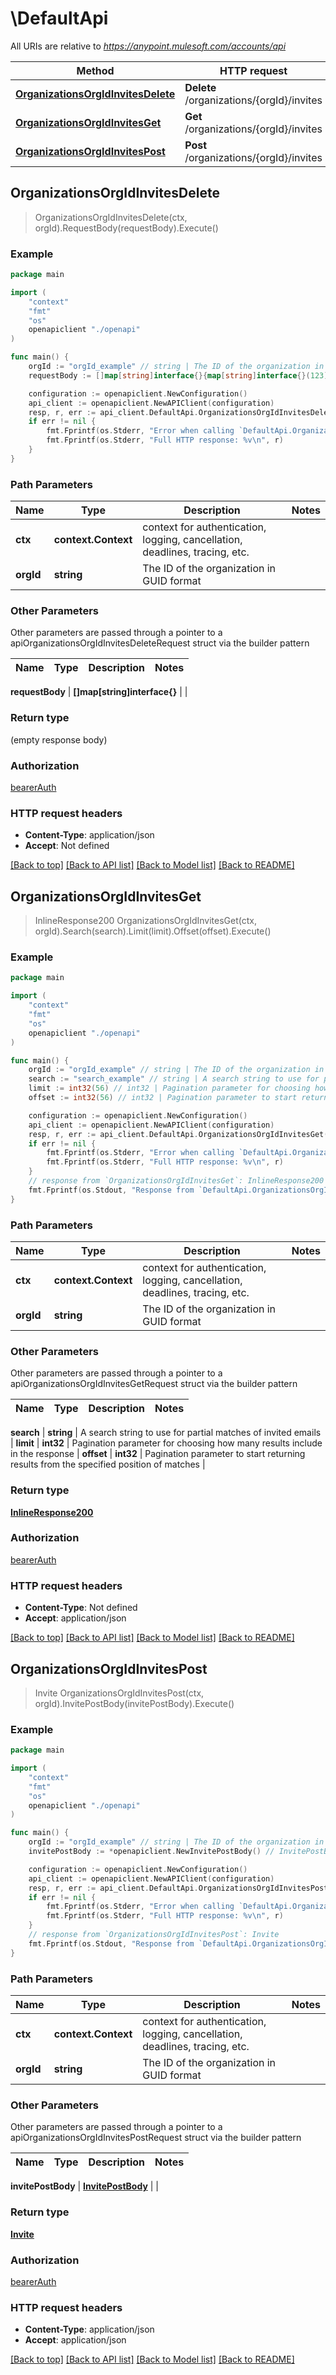 # \DefaultApi

All URIs are relative to *https://anypoint.mulesoft.com/accounts/api*

Method | HTTP request | Description
------------- | ------------- | -------------
[**OrganizationsOrgIdInvitesDelete**](DefaultApi.md#OrganizationsOrgIdInvitesDelete) | **Delete** /organizations/{orgId}/invites | 
[**OrganizationsOrgIdInvitesGet**](DefaultApi.md#OrganizationsOrgIdInvitesGet) | **Get** /organizations/{orgId}/invites | 
[**OrganizationsOrgIdInvitesPost**](DefaultApi.md#OrganizationsOrgIdInvitesPost) | **Post** /organizations/{orgId}/invites | 



## OrganizationsOrgIdInvitesDelete

> OrganizationsOrgIdInvitesDelete(ctx, orgId).RequestBody(requestBody).Execute()





### Example

```go
package main

import (
    "context"
    "fmt"
    "os"
    openapiclient "./openapi"
)

func main() {
    orgId := "orgId_example" // string | The ID of the organization in GUID format
    requestBody := []map[string]interface{}{map[string]interface{}(123)} // []map[string]interface{} |  (optional)

    configuration := openapiclient.NewConfiguration()
    api_client := openapiclient.NewAPIClient(configuration)
    resp, r, err := api_client.DefaultApi.OrganizationsOrgIdInvitesDelete(context.Background(), orgId).RequestBody(requestBody).Execute()
    if err != nil {
        fmt.Fprintf(os.Stderr, "Error when calling `DefaultApi.OrganizationsOrgIdInvitesDelete``: %v\n", err)
        fmt.Fprintf(os.Stderr, "Full HTTP response: %v\n", r)
    }
}
```

### Path Parameters


Name | Type | Description  | Notes
------------- | ------------- | ------------- | -------------
**ctx** | **context.Context** | context for authentication, logging, cancellation, deadlines, tracing, etc.
**orgId** | **string** | The ID of the organization in GUID format | 

### Other Parameters

Other parameters are passed through a pointer to a apiOrganizationsOrgIdInvitesDeleteRequest struct via the builder pattern


Name | Type | Description  | Notes
------------- | ------------- | ------------- | -------------

 **requestBody** | **[]map[string]interface{}** |  | 

### Return type

 (empty response body)

### Authorization

[bearerAuth](../README.md#bearerAuth)

### HTTP request headers

- **Content-Type**: application/json
- **Accept**: Not defined

[[Back to top]](#) [[Back to API list]](../README.md#documentation-for-api-endpoints)
[[Back to Model list]](../README.md#documentation-for-models)
[[Back to README]](../README.md)


## OrganizationsOrgIdInvitesGet

> InlineResponse200 OrganizationsOrgIdInvitesGet(ctx, orgId).Search(search).Limit(limit).Offset(offset).Execute()





### Example

```go
package main

import (
    "context"
    "fmt"
    "os"
    openapiclient "./openapi"
)

func main() {
    orgId := "orgId_example" // string | The ID of the organization in GUID format
    search := "search_example" // string | A search string to use for partial matches of invited emails (optional)
    limit := int32(56) // int32 | Pagination parameter for choosing how many results include in the response (optional)
    offset := int32(56) // int32 | Pagination parameter to start returning results from the specified position of matches (optional)

    configuration := openapiclient.NewConfiguration()
    api_client := openapiclient.NewAPIClient(configuration)
    resp, r, err := api_client.DefaultApi.OrganizationsOrgIdInvitesGet(context.Background(), orgId).Search(search).Limit(limit).Offset(offset).Execute()
    if err != nil {
        fmt.Fprintf(os.Stderr, "Error when calling `DefaultApi.OrganizationsOrgIdInvitesGet``: %v\n", err)
        fmt.Fprintf(os.Stderr, "Full HTTP response: %v\n", r)
    }
    // response from `OrganizationsOrgIdInvitesGet`: InlineResponse200
    fmt.Fprintf(os.Stdout, "Response from `DefaultApi.OrganizationsOrgIdInvitesGet`: %v\n", resp)
}
```

### Path Parameters


Name | Type | Description  | Notes
------------- | ------------- | ------------- | -------------
**ctx** | **context.Context** | context for authentication, logging, cancellation, deadlines, tracing, etc.
**orgId** | **string** | The ID of the organization in GUID format | 

### Other Parameters

Other parameters are passed through a pointer to a apiOrganizationsOrgIdInvitesGetRequest struct via the builder pattern


Name | Type | Description  | Notes
------------- | ------------- | ------------- | -------------

 **search** | **string** | A search string to use for partial matches of invited emails | 
 **limit** | **int32** | Pagination parameter for choosing how many results include in the response | 
 **offset** | **int32** | Pagination parameter to start returning results from the specified position of matches | 

### Return type

[**InlineResponse200**](InlineResponse200.md)

### Authorization

[bearerAuth](../README.md#bearerAuth)

### HTTP request headers

- **Content-Type**: Not defined
- **Accept**: application/json

[[Back to top]](#) [[Back to API list]](../README.md#documentation-for-api-endpoints)
[[Back to Model list]](../README.md#documentation-for-models)
[[Back to README]](../README.md)


## OrganizationsOrgIdInvitesPost

> Invite OrganizationsOrgIdInvitesPost(ctx, orgId).InvitePostBody(invitePostBody).Execute()





### Example

```go
package main

import (
    "context"
    "fmt"
    "os"
    openapiclient "./openapi"
)

func main() {
    orgId := "orgId_example" // string | The ID of the organization in GUID format
    invitePostBody := *openapiclient.NewInvitePostBody() // InvitePostBody |  (optional)

    configuration := openapiclient.NewConfiguration()
    api_client := openapiclient.NewAPIClient(configuration)
    resp, r, err := api_client.DefaultApi.OrganizationsOrgIdInvitesPost(context.Background(), orgId).InvitePostBody(invitePostBody).Execute()
    if err != nil {
        fmt.Fprintf(os.Stderr, "Error when calling `DefaultApi.OrganizationsOrgIdInvitesPost``: %v\n", err)
        fmt.Fprintf(os.Stderr, "Full HTTP response: %v\n", r)
    }
    // response from `OrganizationsOrgIdInvitesPost`: Invite
    fmt.Fprintf(os.Stdout, "Response from `DefaultApi.OrganizationsOrgIdInvitesPost`: %v\n", resp)
}
```

### Path Parameters


Name | Type | Description  | Notes
------------- | ------------- | ------------- | -------------
**ctx** | **context.Context** | context for authentication, logging, cancellation, deadlines, tracing, etc.
**orgId** | **string** | The ID of the organization in GUID format | 

### Other Parameters

Other parameters are passed through a pointer to a apiOrganizationsOrgIdInvitesPostRequest struct via the builder pattern


Name | Type | Description  | Notes
------------- | ------------- | ------------- | -------------

 **invitePostBody** | [**InvitePostBody**](InvitePostBody.md) |  | 

### Return type

[**Invite**](Invite.md)

### Authorization

[bearerAuth](../README.md#bearerAuth)

### HTTP request headers

- **Content-Type**: application/json
- **Accept**: application/json

[[Back to top]](#) [[Back to API list]](../README.md#documentation-for-api-endpoints)
[[Back to Model list]](../README.md#documentation-for-models)
[[Back to README]](../README.md)

